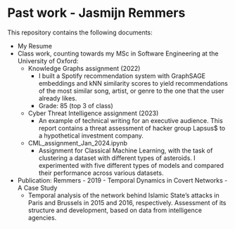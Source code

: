 # Past work - Jasmijn Remmers

This repository contains the following documents:

- My Resume
- Class work, counting towards my MSc in Software Engineering at the University of Oxford:
    - Knowledge Graphs assignment (2022)
        - I built a Spotify recommendation system with GraphSAGE embeddings and kNN similarity scores to yield recommendations of the most similar song, artist, or genre to the one that the user already likes.
        - Grade: 85 (top 3 of class)
    - Cyber Threat Intelligence assignment (2023)
        - An example of technical writing for an executive audience. This report contains a threat assessment of hacker group Lapsus$ to a hypothetical investment company.
    - CML_assignment_Jan_2024.ipynb
        - Assignment for Classical Machine Learning, with the task of clustering a dataset with different types of asteroids. I experimented with five different types of models and compared their performance across various datasets.
- Publication: Remmers - 2019 - Temporal Dynamics in Covert Networks - A Case Study
    - Temporal analysis of the network behind Islamic State’s attacks in Paris and Brussels in 2015 and 2016, respectively. Assessment of its structure and development, based on data from intelligence agencies. 


